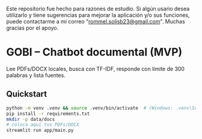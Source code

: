 Este repositorio fue hecho para razones de estudio. Si algún usario desea utilizarlo y tiene sugerencias para mejorar la aplicación y/o sus funciones, puede contactarme a mi correo "rommel.solisb23@gmail.com".
Muchas gracias por el apoyo.

# GOBI – Chatbot documental (MVP)

Lee PDFs/DOCX locales, busca con TF-IDF, responde con límite de 300 palabras y lista fuentes.

## Quickstart
```bash
python -m venv .venv && source .venv/bin/activate  # (Windows: .venv\Scripts\activate)
pip install -r requirements.txt
mkdir -p data/docs
# coloca aquí tus PDFs/DOCX
streamlit run app/main.py
